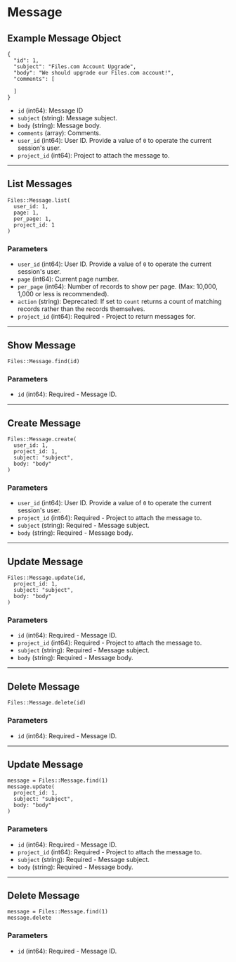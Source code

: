 # Message

## Example Message Object

```
{
  "id": 1,
  "subject": "Files.com Account Upgrade",
  "body": "We should upgrade our Files.com account!",
  "comments": [

  ]
}
```

* `id` (int64): Message ID
* `subject` (string): Message subject.
* `body` (string): Message body.
* `comments` (array): Comments.
* `user_id` (int64): User ID.  Provide a value of `0` to operate the current session's user.
* `project_id` (int64): Project to attach the message to.


---

## List Messages

```
Files::Message.list(
  user_id: 1, 
  page: 1, 
  per_page: 1, 
  project_id: 1
)
```

### Parameters

* `user_id` (int64): User ID.  Provide a value of `0` to operate the current session's user.
* `page` (int64): Current page number.
* `per_page` (int64): Number of records to show per page.  (Max: 10,000, 1,000 or less is recommended).
* `action` (string): Deprecated: If set to `count` returns a count of matching records rather than the records themselves.
* `project_id` (int64): Required - Project to return messages for.


---

## Show Message

```
Files::Message.find(id)
```

### Parameters

* `id` (int64): Required - Message ID.


---

## Create Message

```
Files::Message.create(
  user_id: 1, 
  project_id: 1, 
  subject: "subject", 
  body: "body"
)
```

### Parameters

* `user_id` (int64): User ID.  Provide a value of `0` to operate the current session's user.
* `project_id` (int64): Required - Project to attach the message to.
* `subject` (string): Required - Message subject.
* `body` (string): Required - Message body.


---

## Update Message

```
Files::Message.update(id, 
  project_id: 1, 
  subject: "subject", 
  body: "body"
)
```

### Parameters

* `id` (int64): Required - Message ID.
* `project_id` (int64): Required - Project to attach the message to.
* `subject` (string): Required - Message subject.
* `body` (string): Required - Message body.


---

## Delete Message

```
Files::Message.delete(id)
```

### Parameters

* `id` (int64): Required - Message ID.


---

## Update Message

```
message = Files::Message.find(1)
message.update(
  project_id: 1,
  subject: "subject",
  body: "body"
)
```

### Parameters

* `id` (int64): Required - Message ID.
* `project_id` (int64): Required - Project to attach the message to.
* `subject` (string): Required - Message subject.
* `body` (string): Required - Message body.


---

## Delete Message

```
message = Files::Message.find(1)
message.delete
```

### Parameters

* `id` (int64): Required - Message ID.
